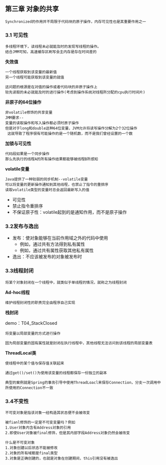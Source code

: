## 第三章 对象的共享

```
Synchronized的作用并不局限于代码块的原子操作，内存可见性也是其重要作用之一
```

### 3.1 可见性

```
多线程环境下，读线程未必就能及时的发现写线程的操作。
结合JMM可知，高速缓存区刷写会主内存是存在时间差的
```

**失效值**

```
一个线程获取到该变量的最新值
另一个线程可能获取到该变量的就值

这问题的根源是在对值的操作或者代码块的非原子操作上
较先读取的未必就能及时的进行操作(考虑到操作系统对线程所分配的cpu执行时间片)
```

**非原子的64位操作**

```
非volatile修饰的共享变量
JMM要求--
变量的读取操作和写入操作都必须时原子操作
但是对于long和double这种64位变量，JVM允许将读写操作分解为2个32位操作
 这就导致了程序很有可能操作的是一个随机数，而不是我们曾经设置的一个数
```

**加锁与可见性**

```
代码段如果是一个同步操作
那么先执行的线程A的所有操作结果都能够被线程B所感知
```

**volatile变量**

```
Java提供了一种较弱的同步机制--volatile变量
可以将变量的更新操作通知到其他线程，也禁止了指令的重排序
读取volatile类型的变量时总会返回最新写入的值
```

* 可见性
* 禁止指令重排序
* 不保证原子性：volatile起到的是通知作用，而不是原子操作

### 3.2发布与逸出

- 发布：使对象能够在当前作用域之外的代码中使用
    - 例如，通过共有方法得到私有属性
    - 例如，通过共有属性获取其他私有属性
- 逸出：不应该被发布的对象被发布时

### 3.3线程封闭

```
将某个对象封闭在一个线程中，就类似于单线程的情况，就称之为线程封闭
```

**Ad-hoc线程**

```
维护线程封闭性的职责完全由程序自己实现
```

**栈封闭**

demo：T04_StackClosed

```
将变量以局部变量的方式进行操作

因为局部变量的固有属性就是封闭在执行线程中，其他线程无法访问到该线程的局部变量表
```

**ThreadLocal类**

```
使线程中的某个值与保存值关联起来

通过get()/set()为使用该变量的线程都保存一份独立的副本

典型的案例就是Spring的事务引导中使用ThreadLoacl来保存Connection，分支一次调用中所使用的Connection不一致
```

### 3.4不变性

```
不可变对象是指该对象一经构造其状态便不会被改变

被fianl修饰的一定是不可变变量吗？例如
1.User对象内含有Address对象的引用
2.即使User对象被final修饰，但是其内部字段Address对象仍然会被改变

什么是不可变对象
1.对象创建以后状态不能被修改
2.对象的所有域都是final类型
3.对象是正确创建的，也就是对象在创建期间，this引用没有被逸出
```

